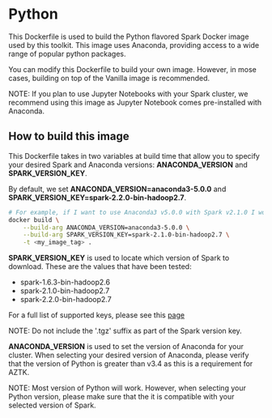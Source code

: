 # Python
This Dockerfile is used to build the Python flavored Spark Docker image used by this toolkit. This image uses Anaconda, providing access to a wide range of popular python packages.

You can modify this Dockerfile to build your own image. However, in mose cases, building on top of the Vanilla image is recommended.

NOTE: If you plan to use Jupyter Notebooks with your Spark cluster, we recommend using this image as Jupyter Notebook comes pre-installed with Anaconda. 

## How to build this image
This Dockerfile takes in two variables at build time that allow you to specify your desired Spark and Anaconda versions: **ANACONDA_VERSION** and **SPARK_VERSION_KEY**.

By default, we set **ANACONDA_VERSION=anaconda3-5.0.0** and **SPARK_VERSION_KEY=spark-2.2.0-bin-hadoop2.7**.

```sh
# For example, if I want to use Anaconda3 v5.0.0 with Spark v2.1.0 I would build the image as follows:
docker build \
    --build-arg ANACONDA_VERSION=anaconda3-5.0.0 \
    --build-arg SPARK_VERSION_KEY=spark-2.1.0-bin-hadoop2.7 \
    -t <my_image_tag> .
```

**SPARK_VERSION_KEY** is used to locate which version of Spark to download. These are the values that have been tested:
- spark-1.6.3-bin-hadoop2.6
- spark-2.1.0-bin-hadoop2.7
- spark-2.2.0-bin-hadoop2.7

For a full list of supported keys, please see this [page](https://d3kbcqa49mib13.cloudfront.net)

NOTE: Do not include the '.tgz' suffix as part of the Spark version key.

**ANACONDA_VERSION** is used to set the version of Anaconda for your cluster. When selecting your desired version of Anaconda, please verify that the version of Python is greater than v3.4 as this is a requirement for AZTK.

NOTE: Most version of Python will work. However, when selecting your Python version, please make sure that the it is compatible with your selected version of Spark. 
